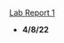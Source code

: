 [Lab Report 1](https://AlainaJJ.github.io/cse15l-lab-reports/lab-report-1-week2.html)
- **4/8/22**

